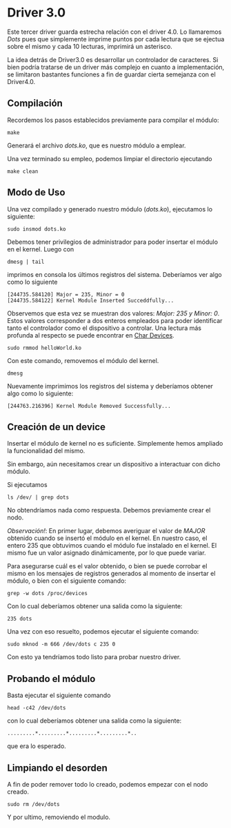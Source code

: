 # Driver 3.0

Este tercer driver guarda estrecha relación con el driver 4.0. Lo llamaremos *Dots* pues que simplemente imprime puntos por cada lectura que se ejectua sobre el mismo y cada 10 lecturas, imprimirá un asterisco.

La idea detrás de Driver3.0 es desarrollar un controlador de caracteres. Si bien podría tratarse de un driver más complejo en cuanto a implementación, se limitaron bastantes funciones a fin de guardar cierta semejanza con el Driver4.0. 

## Compilación

Recordemos los pasos establecidos previamente para compilar el módulo:

`make`

Generará el archivo *dots.ko*, que es nuestro módulo a emplear.

Una vez terminado su empleo, podemos limpiar el directorio ejecutando

`make clean`

## Modo de Uso

Una vez compilado y generado nuestro módulo (*dots.ko*), ejecutamos lo siguiente:

`sudo insmod dots.ko`

Debemos tener privilegios de administrador para poder insertar el módulo en el kernel. Luego con

`dmesg | tail`

imprimos en consola los últimos registros del sistema. Deberíamos ver algo como lo siguiente

```
[244735.584120] Major = 235, Minor = 0 
[244735.584122] Kernel Module Inserted Succeddfully...
```

Observemos que esta vez se muestran dos valores: *Major: 235 y Minor: 0*. Estos valores corresponder a dos enteros empleados para poder identificar tanto el controlador como el dispositivo a controlar.
Una lectura más profunda al respecto se puede encontrar en [Char Devices](https://static.lwn.net/images/pdf/LDD3/ch03.pdf).

`sudo rmmod helloWorld.ko`

Con este comando, removemos el módulo del kernel.

`dmesg`

Nuevamente imprimimos los registros del sistema y deberíamos obtener algo como lo siguiente:

```
[244763.216396] Kernel Module Removed Successfully...
```

## Creación de un device

Insertar el módulo de kernel no es suficiente. Simplemente hemos ampliado la funcionalidad del mismo.

Sin embargo, aún necesitamos crear un dispositivo a interactuar con dicho módulo.

Si ejecutamos

```
ls /dev/ | grep dots
```

No obtendríamos nada como respuesta. Debemos previamente crear el nodo.

*Observación!*: En primer lugar, debemos averiguar el valor de *MAJOR* obtenido cuando se insertó el módulo en el kernel. En nuestro caso, el entero 235 que obtuvimos cuando el módulo fue instalado en el kernel. El mismo fue un valor asignado dinámicamente, por lo que puede variar.

Para asegurarse cuál es el valor obtenido, o bien se puede corrobar el mismo en los mensajes de registros generados al momento de insertar el módulo, o bien con el siguiente comando:

```
grep -w dots /proc/devices
```

Con lo cual deberíamos obtener una salida como la siguiente:

```
235 dots
```

Una vez con eso resuelto, podemos ejecutar el siguiente comando:

```
sudo mknod -m 666 /dev/dots c 235 0
```

Con esto ya tendríamos todo listo para probar nuestro driver.


## Probando el módulo

Basta ejecutar el siguiente comando 

```
head -c42 /dev/dots
```

con lo cual deberíamos obtener una salida como la siguiente:

```
.........*.........*.........*.........*..
```

que era lo esperado.

## Limpiando el desorden

A fin de poder remover todo lo creado, podemos empezar con el nodo creado.

```
sudo rm /dev/dots
```

Y por ultimo, removiendo el modulo.

